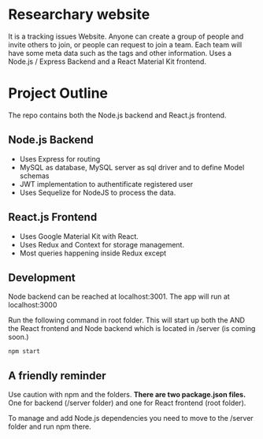 # Researchary website
It is a tracking issues Website. Anyone can create a group of people and invite others to join, or people can request to join a team. Each team will have some meta data such as the tags and other information.
Uses a Node.js / Express Backend and a React Material Kit frontend.

# Project Outline
The repo contains both the Node.js backend and React.js frontend. 

## Node.js Backend
- Uses Express for routing
- MySQL as database, MySQL server as sql driver and to define Model schemas
- JWT implementation to authentificate registered user
- Uses Sequelize for NodeJS to process the data.

## React.js Frontend
- Uses Google Material Kit with React.
- Uses Redux and Context for storage management.
- Most queries happening inside Redux except

## Development

Node backend can be reached at localhost:3001. The app will run at localhost:3000


Run the following command in root folder. This will start up both the AND the React frontend and Node backend which is located in /server (is coming soon.)
```
npm start
```

## A friendly reminder
Use caution with npm and the folders. 
**There are two package.json files.** One for backend (/server folder) and one for React frontend (root folder).

To manage and add Node.js dependencies you need to move to the /server folder and run npm there.

